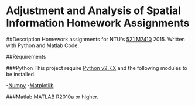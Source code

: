 Adjustment and Analysis of Spatial Information Homework Assignments
==========

##Description
Homework assignments for NTU's [521 M7410](https://goo.gl/MTHXrt) 2015.
Written with Python and Matlab Code.

##Requirements

###Python
This project require [Python v2.7.X](https://www.python.org) and the following modules to be installed.

-[Numpy](http://www.numpy.org)
-[Matplotlib](http://matplotlib.org)

###Matlab
MATLAB R2010a or higher.

